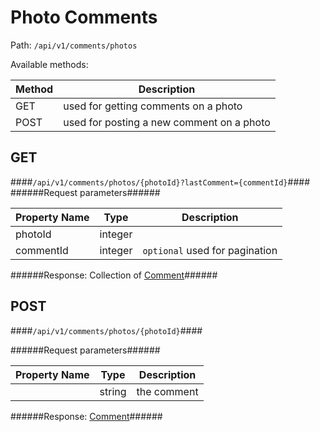 Photo Comments
=

Path: `/api/v1/comments/photos`  

Available methods:

|Method|Description|
|------|-----------|
|GET|used for getting comments on a photo|
|POST|used for posting a new comment on a photo|

GET
-
####`/api/v1/comments/photos/{photoId}?lastComment={commentId}`####
######Request parameters######

|Property Name|Type|Description|
|-------------|----|-----------|
|photoId|integer||
|commentId|integer|`optional` used for pagination|

######Response: Collection of [Comment](https://github.com/zazzlife/api-docs/blob/master/objects/comment.md)######

POST
-
####`/api/v1/comments/photos/{photoId}`####

######Request parameters######

|Property Name|Type|Description|
|-------------|----|-----------|
||string|the comment|

######Response: [Comment](https://github.com/zazzlife/api-docs/blob/master/objects/comment.md)######
